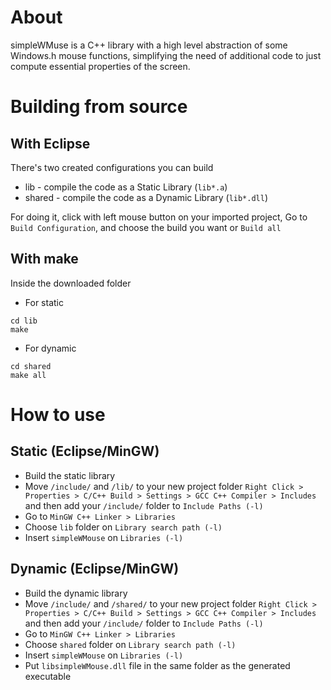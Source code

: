 # About

simpleWMuse is a C++ library with a high level abstraction of some Windows.h mouse functions,  simplifying the need of additional code to just compute essential properties of the screen.

# Building from source

## With Eclipse

There's two created configurations you can build

* lib - compile the code as a Static Library (`lib*.a`)
* shared - compile the code as a Dynamic Library (`lib*.dll`)

For doing it, click with left mouse button on your imported project, Go to `Build Configuration`, and choose the build you want or `Build all`

## With make

Inside the downloaded folder

- For static 
```
cd lib
make
```

- For dynamic 
```
cd shared
make all
```

# How to use

## Static (Eclipse/MinGW)
- Build the static library 
- Move `/include/` and `/lib/` to your new project folder
`Right Click > Properties > C/C++ Build > Settings > GCC C++ Compiler > Includes` and then add your `/include/` folder to `Include Paths (-l)`
- Go to `MinGW C++ Linker > Libraries`
- Choose `lib` folder on `Library search path (-l)`
- Insert `simpleWMouse` on `Libraries (-l)`



## Dynamic (Eclipse/MinGW)
- Build the dynamic library
- Move `/include/` and `/shared/` to your new project folder
`Right Click > Properties > C/C++ Build > Settings > GCC C++ Compiler > Includes` and then add your `/include/` folder to `Include Paths (-l)`
- Go to `MinGW C++ Linker > Libraries`
- Choose `shared` folder on `Library search path (-l)`
- Insert `simpleWMouse` on `Libraries (-l)`
- Put `libsimpleWMouse.dll` file in the same folder as the generated executable
